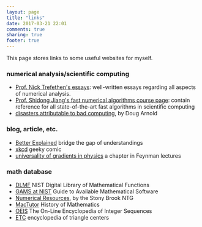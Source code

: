 ```yaml
---
layout: page
title: "links"
date: 2017-03-21 22:01
comments: true
sharing: true
footer: true
---
```


This page stores links to some useful websites for myself.


### numerical analysis/scientific computing

* [Prof. Nick Trefethen's essays](http://people.maths.ox.ac.uk/trefethen/essays.html): well-written essays regarding all aspects of numerical analysis.
* [Prof. Shidong Jiang's fast numerical algorithms course page](https://web.njit.edu/~jiang/math707.html): contain reference for all state-of-the-art fast algorithms in scientific computing
* [disasters attributable to bad computing](http://www-users.math.umn.edu/~arnold/disasters/disasters.html), by Doug Arnold


### blog, article, etc.

* [Better Explained](https://betterexplained.com/) bridge the gap of understandings
* [xkcd](https://xkcd.com/) geeky comic
* [universality of gradients in physics](http://www.feynmanlectures.caltech.edu/II_12.html) a chapter in Feynman lectures

### math database

* [DLMF](http://dlmf.nist.gov/) NIST Digital Library of Mathematical Functions
* [GAMS at NIST](http://gams.nist.gov/) Guide to Available Mathematical Software
* [Numerical Resources](http://tonic.physics.sunysb.edu/docs/num_meth.html), by the Stony Brook NTG
* [MacTutor](http://www-history.mcs.st-andrews.ac.uk/index.html) History of Mathematics
* [OEIS](http://oeis.org/) The On-Line Encyclopedia of Integer Sequences
* [ETC](http://faculty.evansville.edu/ck6/encyclopedia/ETC.html) encyclopedia of triangle centers